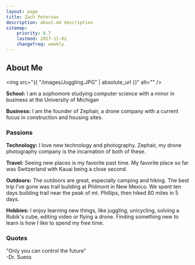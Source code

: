 ```yaml
---
layout: page
title: Zach Peterson
description: about.md description
sitemap:
    priority: 0.7
    lastmod: 2017-11-02
    changefreq: weekly
---
```

## About Me

<span class="image right"><img src="{{ "/images/Juggling.JPG" | absolute_url }}" alt="" /></span>

<b>School:</b> I am a sophomore studying computer science with a minor in business at the University of Michigan

<b>Business:</b> I am the founder of Zephair, a drone company with a current focus in construction and housing sites.

### Passions
<b>Technology:</b> I love new technology and photography. Zephair, my drone photography company is the incarnation of both of these.

<b>Travel:</b> Seeing new places is my favorite past time. My favorite place so far was Switzerland with Kauai being a close second.

<b>Outdoors:</b> The outdoors are great, especially camping and hiking. The best trip I've gone was trail building at Philmont in New Mexico. We spent ten days building trail near the peak of mt. Phillips, then hiked 80 miles in 5 days.

<b>Hobbies:</b> I enjoy learning new things, like juggling, unicycling, solving a Rubik's cube, editing video or flying a drone. Finding something new to learn is how I like to spend my free time.

### Quotes
<div class="box">
  "Only you can control the future"<br>
        -Dr. Suess
</div>
